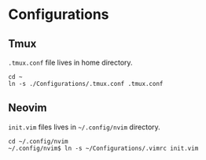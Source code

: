 # Configurations

## Tmux
`.tmux.conf` file lives in home directory.
```
cd ~
ln -s ./Configurations/.tmux.conf .tmux.conf
```

## Neovim
`init.vim` files lives in `~/.config/nvim` directory.
```
cd ~/.config/nvim
~/.config/nvim$ ln -s ~/Configurations/.vimrc init.vim
```
